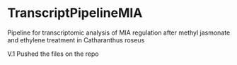 # TranscriptPipelineMIA
Pipeline for transcriptomic analysis of MIA regulation after methyl jasmonate and ethylene treatment in Catharanthus roseus

V.1 Pushed the files on the repo
